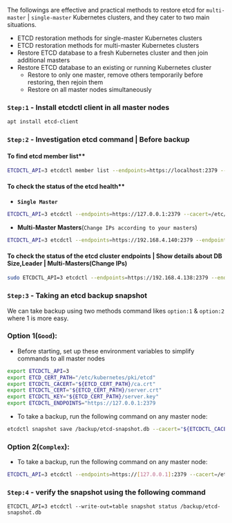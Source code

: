 
The followings are effective and practical methods to restore etcd for `multi-master` | `single-master` Kubernetes clusters, and they cater to two main situations.

- ETCD restoration methods for single-master Kubernetes clusters
- ETCD restoration methods for multi-master Kubernetes clusters
 - Restore ETCD database to a fresh Kubernetes cluster and then join additional masters
 - Restore ETCD database to an existing or running Kubernetes cluster
    - Restore to only one master, remove others temporarily before restoring, then rejoin them
    - Restore on all master nodes simultaneously

### `Step:1` - Install etcdctl client in all master nodes

```sh
apt install etcd-client
```

### `Step:2` - Investigation etcd command | Before backup

#### To find etcd member list**
  
```sh
ETCDCTL_API=3 etcdctl member list --endpoints=https://localhost:2379 --cacert=/etc/kubernetes/pki/etcd/ca.crt --cert=/etc/kubernetes/pki/etcd/peer.crt --key=/etc/kubernetes/pki/etcd/peer.key
```

#### To check the status of the etcd health**

- **`Single Master`**

```sh
ETCDCTL_API=3 etcdctl --endpoints=https://127.0.0.1:2379 --cacert=/etc/kubernetes/pki/etcd/ca.crt --cert=/etc/kubernetes/pki/etcd/server.crt --key=/etc/kubernetes/pki/etcd/server.key endpoint health
```

- **Multi-Master Masters**(`Change IPs according to your masters`)

```sh
ETCDCTL_API=3 etcdctl --endpoints=https://192.168.4.140:2379 --endpoints=https://192.168.4.168:2379 --endpoints=https://192.168.4.138:2379 --cacert=/etc/kubernetes/pki/etcd/ca.crt --cert=/etc/kubernetes/pki/etcd/peer.crt --key=/etc/kubernetes/pki/etcd/peer.key endpoint health
```


####  To check the status of the etcd cluster endpoints | Show details about DB Size,Leader | Multi-Masters(Change IPs)

```sh
sudo ETCDCTL_API=3 etcdctl --endpoints=https://192.168.4.138:2379 --endpoints=https://192.168.4.140:2379 --endpoints=https://192.168.4.168:2379 --cacert=/etc/kubernetes/pki/etcd/ca.crt --cert=/etc/kubernetes/pki/etcd/peer.crt --key=/etc/kubernetes/pki/etcd/peer.key endpoint status --write-out=table
```

### `Step:3` - Taking an etcd backup snapshot
We can take backup using two methods command likes `option:1` & `option:2` where 1 is more easy.

### **Option 1(`Good`):** 
- Before starting, set up these environment variables to simplify commands to all master nodes

```sh
export ETCDCTL_API=3
export ETCD_CERT_PATH="/etc/kubernetes/pki/etcd"
export ETCDCTL_CACERT="${ETCD_CERT_PATH}/ca.crt"
export ETCDCTL_CERT="${ETCD_CERT_PATH}/server.crt"
export ETCDCTL_KEY="${ETCD_CERT_PATH}/server.key"
export ETCDCTL_ENDPOINTS="https://127.0.0.1:2379
```

- To take a backup, run the following command on any master node:

```sh
etcdctl snapshot save /backup/etcd-snapshot.db --cacert="${ETCDCTL_CACERT}" --cert="${ETCDCTL_CERT}" --key="${ETCDCTL_KEY}" --endpoints="${ETCDCTL_ENDPOINTS}"
```

### **Option 2(`Complex`):** 
- To take a backup, run the following command on any master node:

```sh
ETCDCTL_API=3 etcdctl --endpoints=https://[127.0.0.1]:2379 --cacert=/etc/kubernetes/pki/etcd/ca.crt --cert=/etc/kubernetes/pki/etcd/server.crt --key=/etc/kubernetes/pki/etcd/server.key snapshot save /backup/etcd-snapshot.db
```

### `Step:4` - verify the snapshot using the following command

`ETCDCTL_API=3 etcdctl --write-out=table snapshot status /backup/etcd-snapshot.db`
